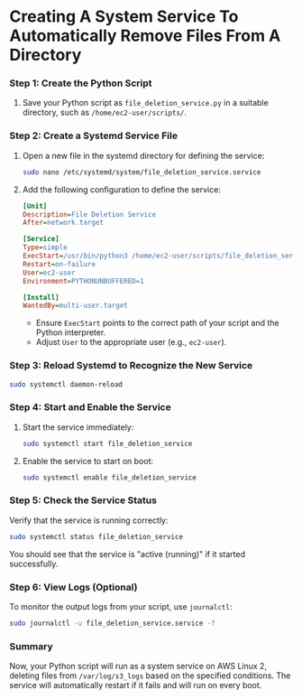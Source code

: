 

# Creating A System Service To Automatically Remove Files From A Directory

### Step 1: Create the Python Script

1. Save your Python script as `file_deletion_service.py` in a suitable directory, such as `/home/ec2-user/scripts/`.

### Step 2: Create a Systemd Service File

1. Open a new file in the systemd directory for defining the service:

   ```bash
   sudo nano /etc/systemd/system/file_deletion_service.service
   ```

2. Add the following configuration to define the service:

   ```ini
   [Unit]
   Description=File Deletion Service
   After=network.target

   [Service]
   Type=simple
   ExecStart=/usr/bin/python3 /home/ec2-user/scripts/file_deletion_service.py
   Restart=on-failure
   User=ec2-user
   Environment=PYTHONUNBUFFERED=1

   [Install]
   WantedBy=multi-user.target
   ```

   - Ensure `ExecStart` points to the correct path of your script and the Python interpreter.
   - Adjust `User` to the appropriate user (e.g., `ec2-user`).

### Step 3: Reload Systemd to Recognize the New Service

```bash
sudo systemctl daemon-reload
```

### Step 4: Start and Enable the Service

1. Start the service immediately:

   ```bash
   sudo systemctl start file_deletion_service
   ```

2. Enable the service to start on boot:

   ```bash
   sudo systemctl enable file_deletion_service
   ```

### Step 5: Check the Service Status

Verify that the service is running correctly:

```bash
sudo systemctl status file_deletion_service
```

You should see that the service is "active (running)" if it started successfully.

### Step 6: View Logs (Optional)

To monitor the output logs from your script, use `journalctl`:

```bash
sudo journalctl -u file_deletion_service.service -f
```

### Summary

Now, your Python script will run as a system service on AWS Linux 2, deleting files from `/var/log/s3_logs` based on the specified conditions. The service will automatically restart if it fails and will run on every boot.
